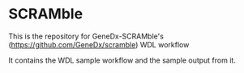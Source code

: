 # SCRAMble


This is the repository for GeneDx-SCRAMble's (https://github.com/GeneDx/scramble) WDL workflow

It contains the WDL sample workflow and the sample output from it.
